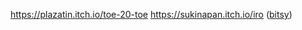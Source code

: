 https://plazatin.itch.io/toe-20-toe
https://sukinapan.itch.io/iro ([bitsy](https://make.bitsy.org/))